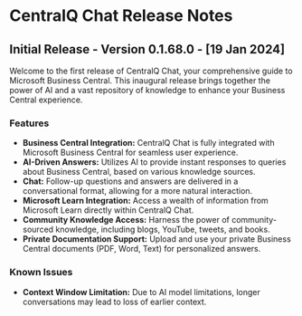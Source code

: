# CentralQ Chat Release Notes

## Initial Release - Version 0.1.68.0 - [19 Jan 2024]

Welcome to the first release of CentralQ Chat, your comprehensive guide to Microsoft Business Central. This inaugural release brings together the power of AI and a vast repository of knowledge to enhance your Business Central experience.

### Features
- **Business Central Integration:** CentralQ Chat is fully integrated with Microsoft Business Central for seamless user experience.
- **AI-Driven Answers:** Utilizes AI to provide instant responses to queries about Business Central, based on various knowledge sources.
- **Chat:** Follow-up questions and answers are delivered in a conversational format, allowing for a more natural interaction.
- **Microsoft Learn Integration:** Access a wealth of information from Microsoft Learn directly within CentralQ Chat.
- **Community Knowledge Access:** Harness the power of community-sourced knowledge, including blogs, YouTube, tweets, and books.
- **Private Documentation Support:** Upload and use your private Business Central documents (PDF, Word, Text) for personalized answers.

### Known Issues
- **Context Window Limitation:** Due to AI model limitations, longer conversations may lead to loss of earlier context.

<!-- RELEASE NOTES STRUCTURE -->
<!-- ---

## Version [Latest Version Number] - [Release Date]

### New Features
- **[Feature 1 Description]:** Brief explanation of the new feature.
- **[Feature 2 Description]:** Brief explanation of the new feature.
- ...additional features as applicable...

### Enhancements
- **[Enhancement 1]:** Description of the enhancement to existing functionality.
- **[Enhancement 2]:** Description of the enhancement to existing functionality.
- ...additional enhancements as applicable...

### Bug Fixes
- **[Bug Fix 1]:** Description of the bug fix.
- **[Bug Fix 2]:** Description of the bug fix.
- ...additional bug fixes as applicable...

### Known Issues
- **[Issue 1]:** Description of any known issues that are pending resolution.
- ...additional known issues as applicable...

## Version [Previous Version Number] - [Release Date]

### New Features
- ...new features for this version...

### Enhancements
- ...enhancements for this version...

### Bug Fixes
- ...bug fixes for this version...

### Known Issues
- ...known issues for this version...

...continue with past versions as applicable... -->